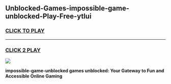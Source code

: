 
## Unblocked-Games-impossible-game-unblocked-Play-Free-ytlui
<h3>
<a href="https://premium76.site?title=impossible-game-unblocked&ref=21A">CLICK TO PLAY</a></h3>
<hr>

<h3>
<a href="https://premium76.site?title=impossible-game-unblocked&ref=21A">CLICK 2 PLAY</a>
  
</h3>

<a href="https://premium76.site?title=impossible-game-unblocked&ref=21A"><img src="https://clearcache.store/games.png"></a>


**impossible-game-unblocked games unblocked: Your Gateway to Fun and Accessible Online Gaming**
